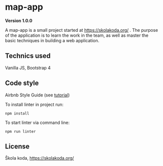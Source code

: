 # map-app

**Version 1.0.0**

A map-app is a small project started at https://skolakoda.org/ .
The purpose of the application is to learn the work in the team, as well as master the basic
techniques in building a web application.

## Technics used

Vanilla JS,
Bootstrap 4

## Code style

Airbnb Style Guide (see [tutorial](https://blog.echobind.com/integrating-prettier-eslint-airbnb-style-guide-in-vscode-47f07b5d7d6a))

To install linter in project run:

```
npm install
```

To start linter via command line:

```
npm run linter
```

## License

Škola koda, https://skolakoda.org/
